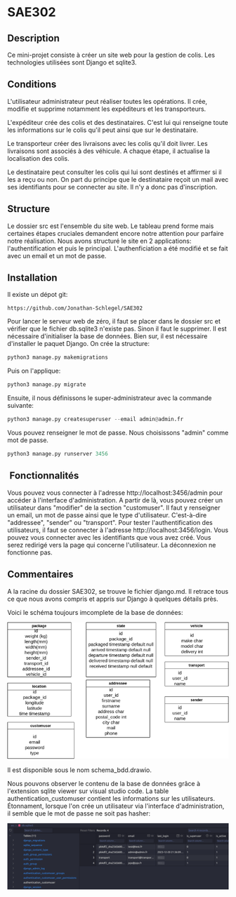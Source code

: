 # SAE302

## Description

Ce mini-projet consiste à créer un site web pour la gestion de colis. Les technologies utilisées sont Django et sqlite3.


## Conditions

L'utilisateur administrateur peut réaliser toutes les opérations. Il crée, modifie et supprime notamment les expéditeurs et les transporteurs.

L'expéditeur crée des colis et des destinataires. C'est lui qui renseigne toute les informations sur le colis qu'il peut ainsi que sur le destinataire.

Le transporteur créer des livraisons avec les colis qu'il doit livrer. Les livraisons sont associés à des véhicule. A chaque étape, il actualise la localisation des colis.

Le destinataire peut consulter les colis qui lui sont destinés et affirmer si il les a reçu ou non. On part du principe que le destinataire reçoit un mail avec ses identifiants pour se connecter au site. Il n'y a donc pas d'inscription.

## Structure

Le dossier src est l'ensemble du site web. Le tableau prend forme mais certaines étapes cruciales demandent encore notre attention pour parfaire notre réalisation. 
Nous avons structuré le site en 2 applications: l'authentification et puis le principal. L'authenficiation a été modifié et se fait avec un email et un mot de passe. 

## Installation

Il existe un dépot git:

```
https://github.com/Jonathan-Schlegel/SAE302
```


Pour lancer le serveur web de zéro, il faut se placer dans le dossier src et vérifier que le fichier db.sqlite3 n'existe pas. Sinon il faut le supprimer. Il est nécessaire d'initialiser la base de données. Bien sur, il est nécessaire d'installer le paquet Django. On crée la structure:

```python
python3 manage.py makemigrations
```

Puis on l'applique:

```python
python3 manage.py migrate
```

 Ensuite, il nous définissons le super-administrateur avec la commande suivante:

```python
python3 manage.py createsuperuser --email admin@admin.fr
```

Vous pouvez renseigner le mot de passe. Nous choisissons "admin" comme mot de passe.

```python
python3 manage.py runserver 3456
```

##  Fonctionnalités 

Vous pouvez vous connecter à l'adresse http://localhost:3456/admin pour accéder à l'interface d'administration. A partir de là, vous pouvez créer un utilisateur dans "modifier" de la section "customuser". Il faut y renseigner un email, un mot de passe ainsi que le type d'utilisateur. C'est-à-dire "addressee", "sender" ou "transport".
Pour tester l'authentification des utilisateurs, il faut se connecter à l'adresse http://localhost:3456/login. Vous pouvez vous connecter avec les identifiants que vous avez créé. Vous serez redirigé vers la page qui concerne l'utilisateur. La déconnexion ne fonctionne pas.


## Commentaires

A la racine du dossier SAE302, se trouve le fichier django.md. Il retrace tous ce que nous avons compris et appris sur Django à quelques détails près.

Voici le schéma toujours imcomplete de la base de données:

![Alt text](schema_bdd.png)

Il est disponible sous le nom schema_bdd.drawio.

Nous pouvons observer le contenu de la base de données grâce à l'extension sqlite viewer sur visual studio code. La table authentication_customuser contient les informations sur les utilisateurs. Étonnament, lorsque l'on crée un utilisateur via l'interface d'administration, il semble que le mot de passe ne soit pas hasher:

![Alt text](image.png)



















